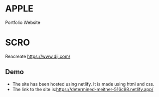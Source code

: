 # APPLE
Portfolio Website
# SCRO
Reacreate https://www.dji.com/

## Demo
- The site has been hosted using netlify. It is made using html and css.
- The link to the site is:https://determined-meitner-516c98.netlify.app/
